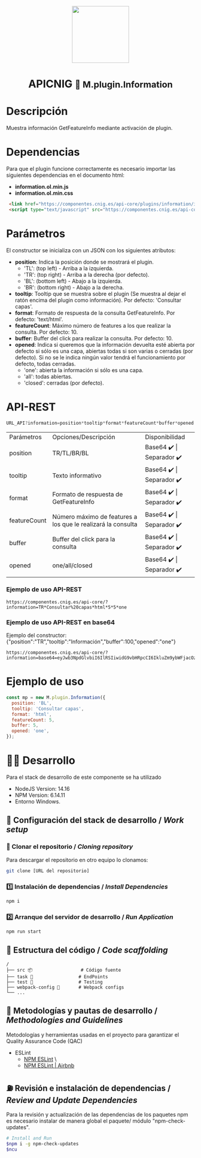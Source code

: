 <p align="center">
  <img src="https://www.ign.es/resources/viewer/images/logoApiCnig0.5.png" height="152" />
</p>
<h1 align="center"><strong>APICNIG</strong> <small>🔌 M.plugin.Information</small></h1>

# Descripción

Muestra información GetFeatureInfo mediante activación de plugin.

# Dependencias

Para que el plugin funcione correctamente es necesario importar las siguientes dependencias en el documento html:

- **information.ol.min.js**
- **information.ol.min.css**


```html
 <link href="https://componentes.cnig.es/api-core/plugins/information/information.ol.min.css" rel="stylesheet" />
 <script type="text/javascript" src="https://componentes.cnig.es/api-core/plugins/information/information.ol.min.js"></script>
```


# Parámetros

El constructor se inicializa con un JSON con los siguientes atributos:

- **position**: Indica la posición donde se mostrará el plugin.
  - 'TL': (top left) - Arriba a la izquierda.
  - 'TR': (top right) - Arriba a la derecha (por defecto).
  - 'BL': (bottom left) - Abajo a la izquierda.
  - 'BR': (bottom right) - Abajo a la derecha.
- **tooltip**: Tooltip que se muestra sobre el plugin (Se muestra al dejar el ratón encima del plugin como información). Por defecto: 'Consultar capas'.
- **format**: Formato de respuesta de la consulta GetFeatureInfo. Por defecto: 'text/html'.
- **featureCount**: Máximo número de features a los que realizar la consulta. Por defecto: 10.
- **buffer**: Buffer del click para realizar la consulta. Por defecto: 10.
- **opened**: Indica si queremos que la información devuelta esté abierta por defecto si sólo es una capa, abiertas todas si son varias o cerradas (por defecto). Si no se le indica ningún valor tendrá el funcionamiento por defecto, todas cerradas.
  - 'one': abierta la información si sólo es una capa.
  - 'all': todas abiertas.
  - 'closed': cerradas (por defecto).

# API-REST

```javascript
URL_API?information=position*tooltip*format*featureCount*buffer*opened
```

<table>
  <tr>
    <td>Parámetros</td>
    <td>Opciones/Descripción</td>
    <td>Disponibilidad</td>
  </tr>
  <tr>
    <td>position</td>
    <td>TR/TL/BR/BL</td>
    <td>Base64 ✔️ | Separador ✔️</td>
  </tr>
  <tr>
    <td>tooltip</td>
    <td>Texto informativo</td>
    <td>Base64 ✔️ | Separador ✔️</td>
  </tr>
  <tr>
    <td>format</td>
    <td>Formato de respuesta de GetFeatureInfo</td>
    <td>Base64 ✔️ | Separador ✔️</td>
  </tr>
  <tr>
    <td>featureCount</td>
    <td>Número máximo de features a los que le realizará la consulta</td>
    <td>Base64 ✔️ | Separador ✔️</td>
  </tr>
  <tr>
    <td>buffer</td>
    <td>Buffer del click para la consulta</td>
    <td>Base64 ✔️ | Separador ✔️</td>
  </tr>
  <tr>
    <td>opened</td>
    <td>one/all/closed</td>
    <td>Base64 ✔️ | Separador ✔️</td>
  </tr>
</table>


### Ejemplo de uso API-REST

```
https://componentes.cnig.es/api-core/?information=TR*Consultar%20capas*html*5*5*one
```

### Ejemplo de uso API-REST en base64

Ejemplo del constructor: {"position":"TR","tooltip":"Información","buffer":100,"opened":"one"}
```
https://componentes.cnig.es/api-core/?information=base64=eyJwb3NpdGlvbiI6IlRSIiwidG9vbHRpcCI6IkluZm9ybWFjacOzbiIsImJ1ZmZlciI6MTAwLCJvcGVuZWQiOiJvbmUifQ==
```

# Ejemplo de uso

```javascript
const mp = new M.plugin.Information({
  position: 'BL',
  tooltip: 'Consultar capas',
  format: 'html',
  featureCount: 5,
  buffer: 5,
  opened: 'one',
});
```

# 👨‍💻 Desarrollo

Para el stack de desarrollo de este componente se ha utilizado

* NodeJS Version: 14.16
* NPM Version: 6.14.11
* Entorno Windows.

## 📐 Configuración del stack de desarrollo / *Work setup*


### 🐑 Clonar el repositorio / *Cloning repository*

Para descargar el repositorio en otro equipo lo clonamos:

```bash
git clone [URL del repositorio]
```

### 1️⃣ Instalación de dependencias / *Install Dependencies*

```bash
npm i
```

### 2️⃣ Arranque del servidor de desarrollo / *Run Application*

```bash
npm run start
```

## 📂 Estructura del código / *Code scaffolding*

```any
/
├── src 📦                  # Código fuente
├── task 📁                 # EndPoints
├── test 📁                 # Testing
├── webpack-config 📁       # Webpack configs
└── ...
```
## 📌 Metodologías y pautas de desarrollo / *Methodologies and Guidelines*

Metodologías y herramientas usadas en el proyecto para garantizar el Quality Assurance Code (QAC)

* ESLint
  * [NPM ESLint](https://www.npmjs.com/package/eslint) \
  * [NPM ESLint | Airbnb](https://www.npmjs.com/package/eslint-config-airbnb)

## ⛽️ Revisión e instalación de dependencias / *Review and Update Dependencies*

Para la revisión y actualización de las dependencias de los paquetes npm es necesario instalar de manera global el paquete/ módulo "npm-check-updates".

```bash
# Install and Run
$npm i -g npm-check-updates
$ncu
```
